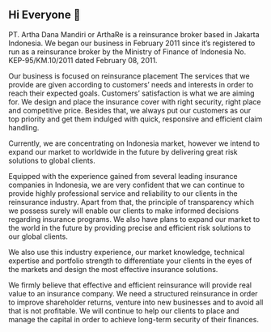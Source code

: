 ## Hi Everyone 👋

PT. Artha Dana Mandiri or ArthaRe is a reinsurance broker based in Jakarta Indonesia. We began our business in February 2011 since it’s registered to run as a reinsurance broker by the Ministry of Finance of Indonesia No. KEP-95/KM.10/2011 dated February 08, 2011.

Our business is focused on reinsurance placement The services that we provide are given according to customers’ needs and interests in order to reach their expected goals. Customers’ satisfaction is what we are aiming for. We design and place the insurance cover with right security, right place and competitive price. Besides that, we always put our customers as our top priority and get them indulged with quick, responsive and efficient claim handling.

Currently, we are concentrating on Indonesia market, however we intend to expand our market to worldwide in the future by delivering great risk solutions to global clients.

Equipped with the experience gained from several leading insurance companies in Indonesia, we are very confident that we can continue to provide highly professional service and reliability to our clients in the reinsurance industry. Apart from that, the principle of transparency which we possess surely will enable our clients to make informed decisions regarding insurance programs. We also have plans to expand our market to the world in the future by providing precise and efficient risk solutions to our global clients.

We also use this industry experience, our market knowledge, technical expertise and portfolio strength to differentiate your clients in the eyes of the markets and design the most effective insurance solutions.

We firmly believe that effective and efficient reinsurance will provide real value to an insurance company. We need a structured reinsurance in order to improve shareholder returns, venture into new businesses and to avoid all that is not profitable. We will continue to help our clients to place and manage the capital in order to achieve long-term security of their finances.
